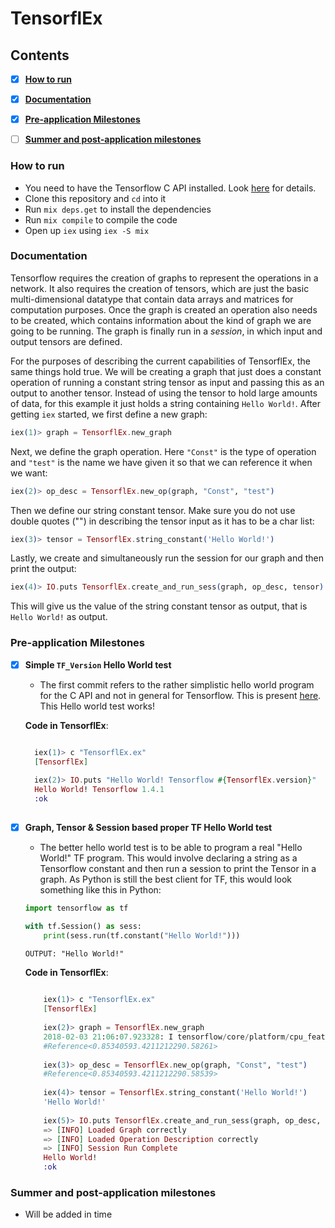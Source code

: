 # TensorflEx

## Contents
- [x] [__How to run__](https://github.com/anshuman23/tensorflex/#how-to-run)
- [x] [__Documentation__](https://github.com/anshuman23/tensorflex/#documentation) 
- [x] [__Pre-application Milestones__](https://github.com/anshuman23/tensorflex/#pre-application-milestones)
- [ ] [__Summer and post-application milestones__](https://github.com/anshuman23/tensorflex/#summer-and-post-application-milestones)


### How to run
- You need to have the Tensorflow C API installed. Look [here](https://www.tensorflow.org/install/install_c) for details.
- Clone this repository and `cd` into it
- Run `mix deps.get` to install the dependencies
- Run `mix compile` to compile the code
- Open up `iex` using `iex -S mix`


### Documentation
Tensorflow requires the creation of graphs to represent the operations in a network. It also requires the creation of tensors, which are just the basic multi-dimensional datatype that contain data arrays and matrices for computation purposes. Once the graph is created an operation also needs to be created, which contains information about the kind of graph we are going to be running. The graph is finally run in a _session_, in which input and output tensors are defined.

For the purposes of describing the current capabilities of TensorflEx, the same things hold true. We will be creating a graph that just does a constant operation of running a constant string tensor as input and passing this as an output to another tensor. Instead of using the tensor to hold large amounts of data, for this example it just holds a string containing `Hello World!`. After getting `iex` started, we first define a new graph:
```elixir
iex(1)> graph = TensorflEx.new_graph
```
Next, we define the graph operation. Here `"Const"` is the type of operation and `"test"` is the name we have given it so that we can reference it when we want:
```elixir
iex(2)> op_desc = TensorflEx.new_op(graph, "Const", "test")
```
Then we define our string constant tensor. Make sure you do not use double quotes ("") in describing the tensor input as it has to be a char list:
```elixir
iex(3)> tensor = TensorflEx.string_constant('Hello World!')
```
Lastly, we create and simultaneously run the session for our graph and then print the output:
```elixir
iex(4)> IO.puts TensorflEx.create_and_run_sess(graph, op_desc, tensor)
```
This will give us the value of the string constant tensor as output, that is `Hello World!` as output. 

### Pre-application Milestones
- [x] __Simple `TF_Version` Hello World test__
    - The first commit refers to the rather simplistic hello world program for the C API and not in general for Tensorflow. This is present [here](https://www.tensorflow.org/install/install_c#validate_your_installation). This Hello world test works!

    __Code in TensorflEx__:
    
    ```elixir
    
      iex(1)> c "TensorflEx.ex"
      [TensorflEx]
        
      iex(2)> IO.puts "Hello World! Tensorflow #{TensorflEx.version}"
      Hello World! Tensorflow 1.4.1
      :ok
      
    ```
       
- [x] __Graph, Tensor & Session based proper TF Hello World test__
    - The better hello world test is to be able to program a real "Hello World!" TF program. This would involve declaring a string as a Tensorflow constant and then run a session to print the Tensor in a graph. As Python is still the best client for TF, this would look something like this in Python:

    ```python
    import tensorflow as tf

    with tf.Session() as sess:
        print(sess.run(tf.constant("Hello World!")))
    ```
    
    ```
    OUTPUT: "Hello World!"
    ```
    
    __Code in TensorflEx__:
        
    ```elixir
        
        iex(1)> c "TensorflEx.ex"
        [TensorflEx]
        
        iex(2)> graph = TensorflEx.new_graph
        2018-02-03 21:06:07.923328: I tensorflow/core/platform/cpu_feature_guard.cc:137] Your CPU supports instructions that this TensorFlow binary was not compiled to use: SSE4.1 SSE4.2 AVX AVX2 FMA
        #Reference<0.85340593.4211212290.58261>
        
        iex(3)> op_desc = TensorflEx.new_op(graph, "Const", "test")
        #Reference<0.85340593.4211212290.58539>
        
        iex(4)> tensor = TensorflEx.string_constant('Hello World!')
        'Hello World!'
        
        iex(5)> IO.puts TensorflEx.create_and_run_sess(graph, op_desc, tensor)
        => [INFO] Loaded Graph correctly
        => [INFO] Loaded Operation Description correctly
        => [INFO] Session Run Complete
        Hello World!
        :ok
   ```     
        
### Summer and post-application milestones
- Will be added in time
